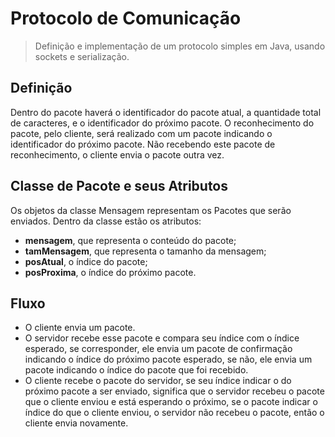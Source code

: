 # Protocolo de Comunicação
> Definição e implementação de um protocolo simples em Java, usando sockets e serialização.

## Definição
Dentro do pacote haverá o identificador do pacote atual, a quantidade total de caracteres, e o identificador do próximo pacote. O reconhecimento do pacote, pelo cliente, será realizado com um pacote indicando o identificador do próximo pacote. Não recebendo este pacote de reconhecimento, o cliente envia o pacote outra vez.

## Classe de Pacote e seus Atributos
Os objetos da classe Mensagem representam os Pacotes que serão enviados.
Dentro da classe estão os atributos: 
- **mensagem**, que representa o conteúdo do pacote; 
- **tamMensagem**, que representa o tamanho da mensagem; 
- **posAtual**, o índice do pacote; 
- **posProxima**, o índice do próximo pacote.

## Fluxo
- O cliente envia um pacote. 
- O servidor recebe esse pacote e compara seu índice com o índice esperado, se corresponder, ele envia um pacote de confirmação indicando o índice do próximo pacote esperado, se não, ele envia um pacote indicando o índice do pacote que foi recebido. 
- O cliente recebe o pacote do servidor, se seu índice indicar o do próximo pacote a ser enviado, significa que o servidor recebeu o pacote que o cliente enviou e está esperando o próximo, se o pacote indicar o índice do que o cliente enviou, o servidor não recebeu o pacote, então o cliente envia novamente.
